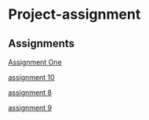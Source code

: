 # Project-assignment


## Assignments

[Assignment One](https://github.com/Amos36/Project-assignments/blob/gh-pages/f17magd150lab01_Bogacki.pde)

[assignment 10](https://github.com/Amos36/Project-assignments/blob/gh-pages/f17magd150lab10_Bogacki/f17magd150lab10_Bogacki.pde)

[assignment 8](https://github.com/Amos36/Project-assignments/blob/gh-pages/f17_magd150_lab08_Bogacki/f17_magd150_lab08_Bogacki.pde)

[assignment 9](https://github.com/Amos36/Project-assignments/blob/gh-pages/f17_magd150_lab09_Bogacki/f17_magd150_lab09_Bogacki.pde)
